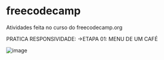 # freecodecamp
Atividades feita no curso do freecodecamp.org

PRATICA RESPONSIVIDADE: 
->ETAPA 01: MENU DE UM CAFÉ

![image](https://user-images.githubusercontent.com/88889584/202727334-880a387e-d4a8-4e0e-9453-9cf85e8a24da.png)

